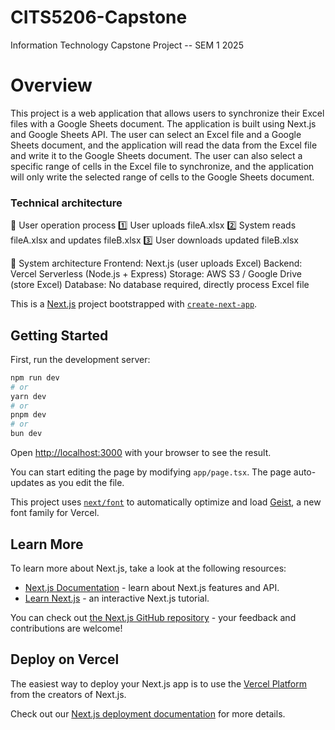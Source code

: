 # CITS5206-Capstone

Information Technology Capstone Project -- SEM 1 2025

# Overview

This project is a web application that allows users to synchronize their Excel files with a Google Sheets document. The application is built using Next.js and Google Sheets API. The user can select an Excel file and a Google Sheets document, and the application will read the data from the Excel file and write it to the Google Sheets document. The user can also select a specific range of cells in the Excel file to synchronize, and the application will only write the selected range of cells to the Google Sheets document.

### Technical architecture

📌 User operation process
1️⃣ User uploads fileA.xlsx
2️⃣ System reads fileA.xlsx and updates fileB.xlsx
3️⃣ User downloads updated fileB.xlsx

📌 System architecture
Frontend: Next.js (user uploads Excel)
Backend: Vercel Serverless (Node.js + Express)
Storage: AWS S3 / Google Drive (store Excel)
Database: No database required, directly process Excel file

This is a [Next.js](https://nextjs.org) project bootstrapped with [`create-next-app`](https://nextjs.org/docs/app/api-reference/cli/create-next-app).

## Getting Started

First, run the development server:

```bash
npm run dev
# or
yarn dev
# or
pnpm dev
# or
bun dev
```

Open [http://localhost:3000](http://localhost:3000) with your browser to see the result.

You can start editing the page by modifying `app/page.tsx`. The page auto-updates as you edit the file.

This project uses [`next/font`](https://nextjs.org/docs/app/building-your-application/optimizing/fonts) to automatically optimize and load [Geist](https://vercel.com/font), a new font family for Vercel.

## Learn More

To learn more about Next.js, take a look at the following resources:

- [Next.js Documentation](https://nextjs.org/docs) - learn about Next.js features and API.
- [Learn Next.js](https://nextjs.org/learn) - an interactive Next.js tutorial.

You can check out [the Next.js GitHub repository](https://github.com/vercel/next.js) - your feedback and contributions are welcome!

## Deploy on Vercel

The easiest way to deploy your Next.js app is to use the [Vercel Platform](https://vercel.com/new?utm_medium=default-template&filter=next.js&utm_source=create-next-app&utm_campaign=create-next-app-readme) from the creators of Next.js.

Check out our [Next.js deployment documentation](https://nextjs.org/docs/app/building-your-application/deploying) for more details.
